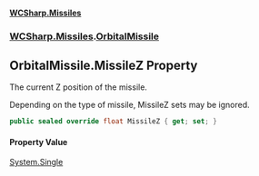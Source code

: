 #### [WCSharp.Missiles](index.md 'index')
### [WCSharp.Missiles](WCSharp.Missiles.md 'WCSharp.Missiles').[OrbitalMissile](WCSharp.Missiles.OrbitalMissile.md 'WCSharp.Missiles.OrbitalMissile')

## OrbitalMissile.MissileZ Property

The current Z position of the missile.  
  
Depending on the type of missile, MissileZ sets may be ignored.

```csharp
public sealed override float MissileZ { get; set; }
```

#### Property Value
[System.Single](https://docs.microsoft.com/en-us/dotnet/api/System.Single 'System.Single')